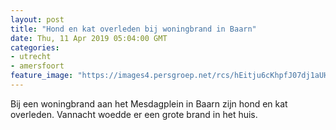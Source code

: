 ```yaml
---
layout: post
title: "Hond en kat overleden bij woningbrand in Baarn"
date: Thu, 11 Apr 2019 05:04:00 GMT
categories: 
- utrecht 
- amersfoort 
feature_image: "https://images4.persgroep.net/rcs/hEitju6cKhpfJ07dj1aUH049XDs/diocontent/145277339/_fitwidth/400/?appId=21791a8992982cd8da851550a453bd7f&quality=0.7"
---
```


Bij een woningbrand aan het Mesdagplein in Baarn zijn hond en kat overleden. Vannacht woedde er een grote brand in het huis.
